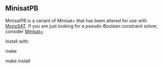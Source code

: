 MinisatPB
---
MinisatPB is a variant of Minisat+ that has been altered for use with [MonoSAT](https://github.com/sambayless/monosat).
If you are just looking for a pseudo-Boolean constraint solver, consider [Minisat+](https://github.com/niklasso/minisatp).

Install with:

make

make install
